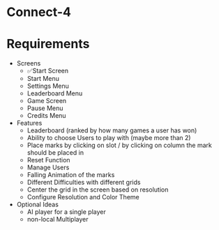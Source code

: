 # Connect-4

# Requirements

- Screens
  - ✅Start Screen
  - Start Menu
  - Settings Menu
  - Leaderboard Menu
  - Game Screen
  - Pause Menu
  - Credits Menu
- Features
  - Leaderboard (ranked by how many games a user has won)
  - Ability to choose Users to play with (maybe more than 2)
  - Place marks by clicking on slot / by clicking on column the mark should be placed in
  - Reset Function
  - Manage Users
  - Falling Animation of the marks
  - Different Difficulties with different grids
  - Center the grid in the screen based on resolution
  - Configure Resolution and Color Theme
- Optional Ideas
  - AI player for a single player
  - non-local Multiplayer  
